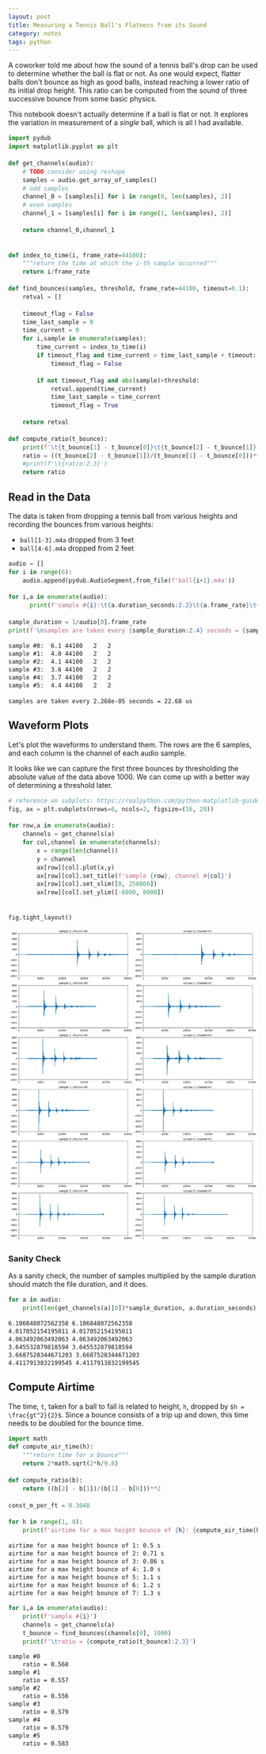 ```yaml
---
layout: post
title: Measuring a Tennis Ball's Flatness from its Sound
category: notes
tags: python
---
```


A coworker told me about how the sound of a tennis ball's drop can be used to determine whether the ball is flat or not. As one would expect, flatter balls don't bounce as high as good balls, instead reaching a lower ratio of its initial drop height. This ratio can be computed from the sound of three successive bounce from some basic physics.

This notebook doesn't actually determine if a ball is flat or not. It explores the variation in measurement of a _single_ ball, which is all I had available.


```python
import pydub
import matplotlib.pyplot as plt

def get_channels(audio):
    # TODO consider using reshape
    samples = audio.get_array_of_samples()
    # odd samples
    channel_0 = [samples[i] for i in range(0, len(samples), 2)]
    # even samples
    channel_1 = [samples[i] for i in range(1, len(samples), 2)]
    
    return channel_0,channel_1
    

def index_to_time(i, frame_rate=44100):
    """return the time at which the i-th sample occurred"""
    return i/frame_rate

def find_bounces(samples, threshold, frame_rate=44100, timeout=0.1):
    retval = []
    
    timeout_flag = False
    time_last_sample = 0
    time_current = 0
    for i,sample in enumerate(samples):
        time_current = index_to_time(i)
        if timeout_flag and time_current > time_last_sample + timeout:
            timeout_flag = False
        
        if not timeout_flag and abs(sample)>threshold:
            retval.append(time_current)
            time_last_sample = time_current
            timeout_flag = True

    return retval

def compute_ratio(t_bounce):
    print(f'\t{t_bounce[1] - t_bounce[0]}\t{t_bounce[2] - t_bounce[1]}')
    ratio = ((t_bounce[2] - t_bounce[1])/(t_bounce[1] - t_bounce[0]))**2
    #print(f'\t{ratio:2.3}')
    return ratio
```

## Read in the Data

The data is taken from dropping a tennis ball from various heights and recording the bounces from various heights:
- `ball[1-3].m4a` dropped from 3 feet
- `ball[4-6].m4a` dropped from 2 feet


```python
audio = []
for i in range(6):
    audio.append(pydub.AudioSegment.from_file(f'ball{i+1}.m4a'))

for i,a in enumerate(audio):
      print(f'sample #{i}:\t{a.duration_seconds:2.2}\t{a.frame_rate}\t{a.channels}\t{a.sample_width}')
        
sample_duration = 1/audio[0].frame_rate
print(f'\nsamples are taken every {sample_duration:2.4} seconds = {sample_duration*10**6:2.4} us')
```

    sample #0:	6.1	44100	2	2
    sample #1:	4.0	44100	2	2
    sample #2:	4.1	44100	2	2
    sample #3:	3.6	44100	2	2
    sample #4:	3.7	44100	2	2
    sample #5:	4.4	44100	2	2
    
    samples are taken every 2.268e-05 seconds = 22.68 us


## Waveform Plots
Let's plot the waveforms to understand them. The rows are the 6 samples, and each column is the channel of each audio sample.

It looks like we can capture the first three bounces by thresholding the absolute value of the data above 1000. We can come up with a better way of determining a threshold later.


```python
# reference on subplots: https://realpython.com/python-matplotlib-guide/
fig, ax = plt.subplots(nrows=6, ncols=2, figsize=(16, 20))

for row,a in enumerate(audio):
    channels = get_channels(a)
    for col,channel in enumerate(channels):
        x = range(len(channel))
        y = channel
        ax[row][col].plot(x,y)
        ax[row][col].set_title(f'sample {row}, channel #{col}')
        ax[row][col].set_xlim([0, 250000])
        ax[row][col].set_ylim([-8000, 8000])
        
        
fig.tight_layout()
```


![png](/assets/tennis_ball_files/tennis_ball_5_0.png)


### Sanity Check
As a sanity check, the number of samples multiplied by the sample duration should match the file duration, and it does.


```python
for a in audio:
    print(len(get_channels(a)[0])*sample_duration, a.duration_seconds)
```

    6.106848072562358 6.106848072562358
    4.017052154195011 4.017052154195011
    4.063492063492063 4.063492063492063
    3.645532879818594 3.645532879818594
    3.6687528344671203 3.6687528344671203
    4.4117913832199545 4.4117913832199545


## Compute Airtime

The time, `t`, taken for a ball to fall is related to height, `h`, dropped by `$h = \frac{gt^2}{2}$`. Since a bounce consists of a trip up and down, this time needs to be doubled for the bounce time.


```python
import math
def compute_air_time(h):
    """return time for a bounce"""
    return 2*math.sqrt(2*h/9.8)

def compute_ratio(b):
    return ((b[2] - b[1])/(b[1] - b[0]))**2

const_m_per_ft = 0.3048

for h in range(1, 8):
    print(f'airtime for a max height bounce of {h}: {compute_air_time(h * const_m_per_ft):2.2} s')
```

    airtime for a max height bounce of 1: 0.5 s
    airtime for a max height bounce of 2: 0.71 s
    airtime for a max height bounce of 3: 0.86 s
    airtime for a max height bounce of 4: 1.0 s
    airtime for a max height bounce of 5: 1.1 s
    airtime for a max height bounce of 6: 1.2 s
    airtime for a max height bounce of 7: 1.3 s



```python
for i,a in enumerate(audio):
    print(f'sample #{i}')
    channels = get_channels(a)
    t_bounce = find_bounces(channels[0], 1000)
    print(f'\tratio = {compute_ratio(t_bounce):2.3}')
```

    sample #0
    	ratio = 0.568
    sample #1
    	ratio = 0.557
    sample #2
    	ratio = 0.556
    sample #3
    	ratio = 0.579
    sample #4
    	ratio = 0.579
    sample #5
    	ratio = 0.583



